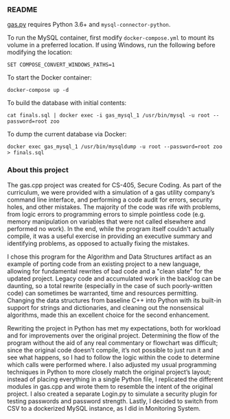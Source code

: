 ### README

[gas.py](https://github.com/jhutchinsnh/jhutchinsnh.github.io/tree/master/gas) requires Python 3.6+ and `mysql-connector-python`.

To run the MySQL container, first modify `docker-compose.yml` to mount its volume in a preferred location. If using Windows, run the following before modifying the location:

	SET COMPOSE_CONVERT_WINDOWS_PATHS=1

To start the Docker container:

	docker-compose up -d

To build the database with initial contents:

	cat finals.sql | docker exec -i gas_mysql_1 /usr/bin/mysql -u root --password=root zoo

To dump the current database via Docker:

	docker exec gas_mysql_1 /usr/bin/mysqldump -u root --password=root zoo > finals.sql

### About this project

The gas.cpp project was created for CS-405, Secure Coding. As part of the curriculum, we were provided with a simulation of a gas utility company’s command line interface, and performing a code audit for errors, security holes, and other mistakes. The majority of the code was rife with problems, from logic errors to programming errors to simple pointless code (e.g. memory manipulation on variables that were not called elsewhere and performed no work). In the end, while the program itself couldn't actually compile, it was a useful exercise in providing an executive summary and identifying problems, as opposed to actually fixing the mistakes.

I chose this program for the Algorithm and Data Structures artifact as an example of porting code from an existing project to a new language, allowing for fundamental rewrites of bad code and a "clean slate" for the updated project. Legacy code and accumulated work in the backlog can be daunting, so a total rewrite (especially in the case of such poorly-written code) can sometimes be warranted, time and resources permitting. Changing the data structures from baseline C++ into Python with its built-in support for strings and dictionaries, and cleaning out the nonsensical algorithms, made this an excellent choice for the second enhancement.

Rewriting the project in Python has met my expectations, both for workload and for improvements over the original project. Determining the flow of the program without the aid of any real commentary or flowchart was difficult; since the original code doesn’t compile, it’s not possible to just run it and see what happens, so I had to follow the logic within the code to determine which calls were performed where. I also adjusted my usual programming techniques in Python to more closely match the original project’s layout; instead of placing everything in a single Python file, I replicated the different modules in gas.cpp and wrote them to resemble the intent of the original project. I also created a separate Login.py to simulate a security plugin for testing passwords and password strength. Lastly, I decided to switch from CSV to a dockerized MySQL instance, as I did in Monitoring System.
